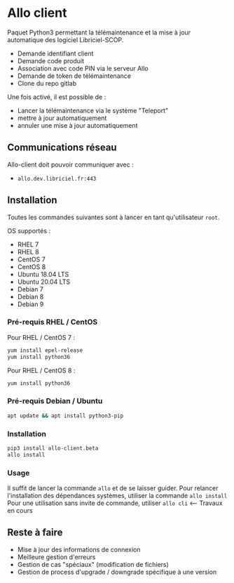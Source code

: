 # Allo client

Paquet Python3 permettant la télémaintenance et la mise à jour automatique des logiciel Libriciel-SCOP.
- Demande identifiant client
- Demande code produit
- Association avec code PIN via le serveur Allo
- Demande de token de télémaintenance
- Clone du repo gitlab

Une fois activé, il est possible de :
- Lancer la télémaintenance via le système "Teleport"
- mettre à jour automatiquement
- annuler une mise à jour automatiquement

## Communications réseau

Allo-client doit pouvoir communiquer avec :
- `allo.dev.libriciel.fr:443`

## Installation

Toutes les commandes suivantes sont à lancer en tant qu'utilisateur `root`.

OS supportés :
- RHEL 7
- RHEL 8
- CentOS 7
- CentOS 8
- Ubuntu 18.04 LTS
- Ubuntu 20.04 LTS
- Debian 7
- Debian 8
- Debian 9


### Pré-requis RHEL / CentOS

Pour RHEL / CentOS 7 :
```bash
yum install epel-release
yum install python36
```

Pour RHEL / CentOS 8 :
```bash
yum install python36
```

### Pré-requis Debian / Ubuntu

```bash
apt update && apt install python3-pip
```

### Installation

```bash
pip3 install allo-client.beta
allo install
```

### Usage

Il suffit de lancer la commande `allo` et de se laisser guider.
Pour relancer l'installation des dépendances systèmes, utiliser la commande `allo install`
Pour une utilisation sans invite de commande, utiliser `allo cli` <-- Travaux en cours

## Reste à faire

- Mise à jour des informations de connexion
- Meilleure gestion d'erreurs
- Gestion de cas "spéciaux" (modification de fichiers)
- Gestion de process d'upgrade / downgrade spécifique à une version




